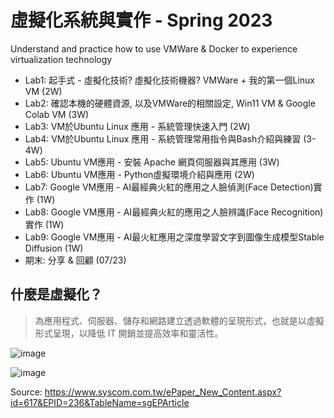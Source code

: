 # 虛擬化系統與實作 - Spring 2023

Understand and practice how to use VMWare & Docker to experience virtualization technology
* Lab1: 起手式 - 虛擬化技術? 虛擬化技術機器? VMWare + 我的第一個Linux VM (2W)
* Lab2: 確認本機的硬體資源, 以及VMWare的相關設定, Win11 VM & Google Colab VM (3W)
* Lab3: VM於Ubuntu Linux 應用 - 系統管理快速入門 (2W)
* Lab4: VM於Ubuntu Linux 應用 - 系統管理常用指令與Bash介紹與練習 (3-4W)
* Lab5: Ubuntu VM應用 - 安裝 Apache 網頁伺服器與其應用 (3W)
* Lab6: Ubuntu VM應用 - Python虛擬環境介紹與應用 (2W)
* Lab7: Google VM應用 - AI最經典火紅的應用之人臉偵測(Face Detection)實作 (1W)
* Lab8: Google VM應用 - AI最經典火紅的應用之人臉辨識(Face Recognition)實作 (1W)
* Lab9: Google VM應用 - AI最火紅應用之深度學習文字到圖像生成模型Stable Diffusion (1W)
* 期末: 分享 & 回顧 (07/23)


## 什麼是虛擬化？

> 為應用程式、伺服器、儲存和網路建立透過軟體的呈現形式，也就是以虛擬形式呈現，以降低 IT 開銷並提高效率和靈活性。

![image](https://user-images.githubusercontent.com/89304181/154801809-6d0f02a0-9b37-4066-accb-f46d4d8d7439.png)

![image](https://user-images.githubusercontent.com/89304181/176071869-6ab43798-c9a0-469b-a5b3-d5dd47ac3371.png)

Source: https://www.syscom.com.tw/ePaper_New_Content.aspx?id=617&EPID=236&TableName=sgEPArticle
